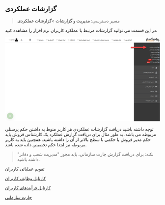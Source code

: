 ﻿## گزارشات عملکردی

>  مسیر دسترسی:  **مدیریت و گزارشات** >**گزارشات عملکردی** 

در این قسمت می توانید گزارشات مرتبط با عملکرد کاربران نرم افزار را مشاهده کنید.

![](PreGozareshateAmalkardi.png)

توجه داشته باشید دریافت گزارشات عملکردی هر کاربر منوط به داشتن حکم پرسنلی مربوطه می باشد. به طور مثال برای دریافت گزارش عملکرد یک کارشناس فروش باید حکم مدیر فروش یا حکمی با سطح بالاتر از آن را داشته باشید. همچنین باید به کاربر مربوطه نیز ابتدا حکم تخصیص داده شده باشد. 

> نکته: برای دریافت گزارش چارت سازمانی، باید مجوز "مدیریت شعب و دفاتر" داشته باشید.    

[تقویم عملیاتی کاربران](https://github.com/1stco/PayamGostarDocs/blob/master/help%202.5.4/Management-and-reports/Functional-reports/User-Operating-Calendar/User-Operating-Calendar.md)

[کارتابل وظایف کاربران](https://github.com/1stco/PayamGostarDocs/blob/master/help%202.5.4/Management-and-reports/Functional-reports/Cardboard-user-tasks/Cardboard-user-tasks.md)

[کارتابل فرآیندهای کاربران](https://github.com/1stco/PayamGostarDocs/blob/master/help%202.5.4/Management-and-reports/Functional-reports/Cardboard-user-processes/Cardboard-user-processes.md)

[چارت سازمانی](https://github.com/1stco/PayamGostarDocs/blob/master/help%202.5.4/Management-and-reports/Functional-reports/Chart/Chart.md)

